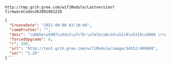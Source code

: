 `http://tmp.grih.gree.com/wifiModule/Lastversion?firmwareCode=362001063228`

```json
{
  "CreateDate": "2021-09-06 03:10:04",
  "commProtVer": "",
  "desc": "\u8bbe\u5907\u54c1\u7c7b:\u7a7a\u6c14\u51c0\u5316\u5668 \r\n\u66f4\u65b0\u539f\u56e0\uff1a\u5382\u5bb6\u8fd4\u5305 \r\n\u8d1f\u8d23\u4eba\uff1a\u8096\u5cb1\u4e91",
  "forcedUpgrade": 0,
  "r": 200,
  "url": "http://test.grih.gree.com/wifiModule/image/14552/409888",
  "ver": "1.24"
}```